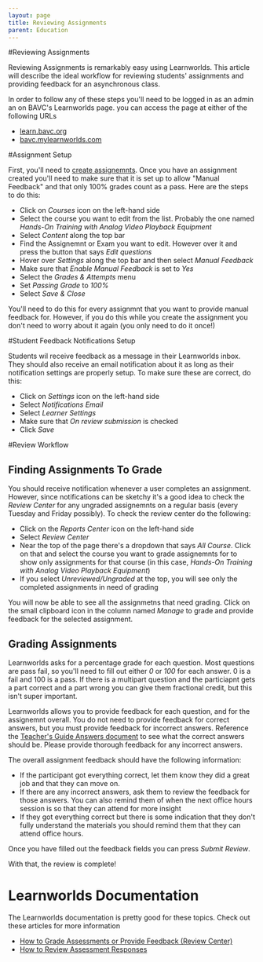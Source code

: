 ```yaml
---
layout: page
title: Reviewing Assignments
parent: Education
---
```



#Reviewing Assignments

Reviewing Assignments is remarkably easy using Learnworlds. This article will describe the ideal workflow for reviewing students' assignments and providing feedback for an asynchronous class.

In order to follow any of these steps you'll need to be logged in as an admin an on BAVC's Learnworlds page. you can access the page at either of the following URLs

* [learn.bavc.org]("learn.bavc.org")
* [bavc.mylearnworlds.com]("bavc.mylearnworlds.com")

#Assignment Setup

First, you'll need to [create assignemnts](https://bavc.github.io/bavc-resources/docs/Education/createAssignment.html). Once you have an assignment created you'll need to make sure that it is set up to allow "Manual Feedback" and that only 100% grades count as a pass. Here are the steps to do this:

* Click on _Courses_ icon on the left-hand side
* Select the course you want to edit from the list. Probably the one named _Hands-On Training with Analog Video Playback Equipment_
* Select _Content_ along the top bar
* Find the Assignemnt or Exam you want to edit. However over it and press the button that says _Edit questions_
* Hover over _Settings_ along the top bar and then select _Manual Feedback_
* Make sure that _Enable Manual Feedback_ is set to _Yes_
* Select the _Grades & Attempts_ menu
* Set _Passing Grade_ to _100%_
* Select _Save & Close_

You'll need to do this for every assignmnt that you want to provide manual feedback for. However, if you do this while you create the assignment you don't need to worry about it again (you only need to do it once!)

#Student Feedback Notifications Setup

Students wil receive feedback as a message in their Learnworlds inbox. They should also receive an email notification about it as long as their notification settings are properly setup. To make sure these are correct, do this:

* Click on _Settings_ icon on the left-hand side
* Select _Notifications Email_
* Select _Learner Settings_
* Make sure that _On review submission_ is checked
* Click _Save_


#Review Workflow

## Finding Assignments To Grade

You should receive notification whenever a user completes an assignment. However, since notifications can be sketchy it's a good idea to check the _Review Center_ for any ungraded assignemnts on a regular basis (every Tuesday and Friday possibly). To check the review center do the following:

* Click on the _Reports Center_ icon on the left-hand side
* Select _Review Center_
* Near the top of the page there's a dropdown that says _All Course_. Click on that and select the course you want to grade assignemnts for to show only assignments for that course (in this case, _Hands-On Training with Analog Video Playback Equipment_)
* If you select _Unreviewed/Ungraded_ at the top, you will see only the completed assignments in need of grading


You will now be able to see all the assignmetns that need grading. Click on the small clipboard icon in the column named _Manage_ to grade and provide feedback for the selected assignment.

## Grading Assignments

Learnworlds asks for a percentage grade for each question. Most questions are pass fail, so you'll need to fill out either _0_ or _100_ for each answer. 0 is a fail and 100 is a pass. If there is a multipart question and the particiapnt gets a part correct and a part wrong you can give them fractional credit, but this isn't super important.

Learnworlds allows you to provide feedback for each question, and for the assignemnt overall. You do not need to provide feedback for correct answers, but you must provide feedback for incorrect answers. Reference the [Teacher's Guide Answers document](https://docs.google.com/document/d/18ijBiEvhQojaQVJQbmCNge8EBkZmUIt8oeQdlQAgkf4/edit?usp=sharing) to see what the correct answers should be. Please provide thorough feedback for any incorrect answers.

The overall assignment feedback should have the following information:

* If the participant got everything correct, let them know they did a great job and that they can move on.
* If there are any incorrect answers, ask them to review the feedback for those answers. You can also remind them of when the next office hours session is so that they can attend for more insight
* If they got everything correct but there is some indication that they don't fully understand the materials you should remind them that they can attend office hours.

Once you have filled out the feedback fields you can press _Submit Review_.

With that, the review is complete!

# Learnworlds Documentation

The Learnworlds documentation is pretty good for these topics. Check out these articles for more information

* [How to Grade Assessments or Provide Feedback (Review Center)](https://support.learnworlds.com/support/solutions/articles/12000079941-how-to-grade-assessments-or-provide-feedback-review-center-#when-do-assessments-responses-go-to-the-review-center-for-grading-or-feedback-0-0)
* [How to Review Assessment Responses](https://support.learnworlds.com/support/solutions/articles/12000087208-how-to-review-assessment-responses#review-assessment-responses-0-0)
